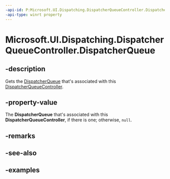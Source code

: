```yaml
---
-api-id: P:Microsoft.UI.Dispatching.DispatcherQueueController.DispatcherQueue
-api-type: winrt property
---
```


# Microsoft.UI.Dispatching.DispatcherQueueController.DispatcherQueue

<!--
public Microsoft.UI.Dispatching.DispatcherQueue DispatcherQueue { get; }
-->

## -description

Gets the [DispatcherQueue](dispatcherqueue.md) that's associated with this [DispatcherQueueController](./dispatcherqueuecontroller.md).

## -property-value

The **DispatcherQueue** that's associated with this **DispatcherQueueController**, if there is one; otherwise, `null`.

## -remarks

## -see-also

## -examples
